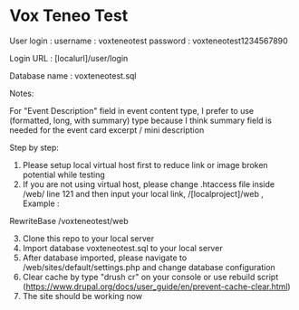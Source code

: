 # Vox Teneo Test

User login :
username : voxteneotest
password : voxteneotest1234567890

Login URL : [localurl]/user/login

Database name : voxteneotest.sql

Notes:

For "Event Description" field in event content type, I prefer to use (formatted, long, with summary) type because I think summary field is needed for the event card excerpt / mini description



Step by step:
1. Please setup local virtual host first to reduce link or image broken potential while testing
2. If you are not using virtual host, please change .htaccess file inside /web/ line 121 and then input your local link, /[localproject]/web , 
Example :  

RewriteBase /voxteneotest/web

3. Clone this repo to your local server
4. Import database voxteneotest.sql to your local server
5. After database imported, please navigate to /web/sites/default/settings.php and change database configuration
6. Clear cache by type "drush cr" on your console or use rebuild script (https://www.drupal.org/docs/user_guide/en/prevent-cache-clear.html)
7. The site should be working now